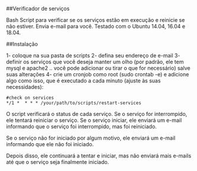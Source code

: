 ##Verificador de serviços


Bash Script para verificar se os serviços estão em execução e reinicie se não estiver. Envia e-mail para você. Testado com o Ubuntu 14.04, 16.04 e 18.04.

##Instalação

1- coloque na sua pasta de scripts
2- defina seu endereço de e-mail
3- definir os serviços que você deseja manter um olho (por padrão, ele tem mysql e apache2 .. você pode adicionar ou tirar o que for necessário)
salve suas alterações
4- crie um cronjob como root (sudo crontab -e) e adicione algo como isso, que é executado a cada minuto (ajuste às suas necessidades):

```
#check on services
*/1 *  * * * /your/path/to/scripts/restart-services
```

O script verificará o status de cada serviço. Se o serviço for interrompido, ele tentará reiniciar o serviço. Se o serviço iniciar, ele enviará um e-mail informando que o serviço foi interrompido, mas foi reiniciado.

Se o serviço não for iniciado por algum motivo, ele enviará um e-mail informando que ele não foi iniciado.

Depois disso, ele continuará a tentar e iniciar, mas não enviará mais e-mails até que o serviço seja finalmente iniciado.